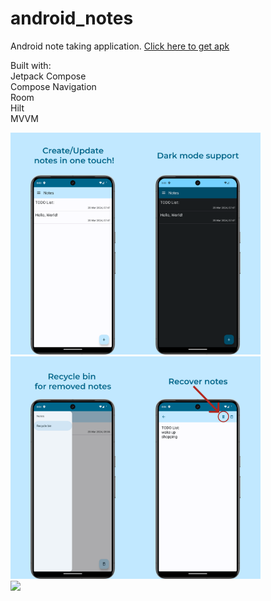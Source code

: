 # android_notes
Android note taking application. [Click here to get apk][1]

Built with:  
Jetpack Compose  
Compose Navigation  
Room  
Hilt  
MVVM  

<img src="./assets/main_light.png" width=200><img src="./assets/main_dark.png" width=200><img src="./assets/recycle_bin.png" width=200><img src="./assets/recover.png" width=200>  
<img src="./assets/android_note.gif" width=200>


[1]: <https://kassaev.com/media/notes.apk>
